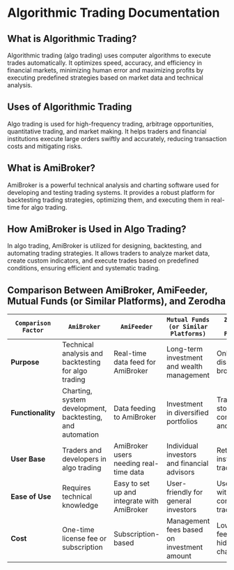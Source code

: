 # Algorithmic Trading Documentation

## What is Algorithmic Trading?
Algorithmic trading (algo trading) uses computer algorithms to execute trades automatically. It optimizes speed, accuracy, and efficiency in financial markets, minimizing human error and maximizing profits by executing predefined strategies based on market data and technical analysis.

## Uses of Algorithmic Trading
Algo trading is used for high-frequency trading, arbitrage opportunities, quantitative trading, and market making. It helps traders and financial institutions execute large orders swiftly and accurately, reducing transaction costs and mitigating risks.

## What is AmiBroker?
AmiBroker is a powerful technical analysis and charting software used for developing and testing trading systems. It provides a robust platform for backtesting trading strategies, optimizing them, and executing them in real-time for algo trading.

## How AmiBroker is Used in Algo Trading?
In algo trading, AmiBroker is utilized for designing, backtesting, and automating trading strategies. It allows traders to analyze market data, create custom indicators, and execute trades based on predefined conditions, ensuring efficient and systematic trading.

## Comparison Between AmiBroker, AmiFeeder, Mutual Funds (or Similar Platforms), and Zerodha

|   `Comparison Factor`          | `AmiBroker`                                                 | `AmiFeeder`                                               | `Mutual Funds (or Similar Platforms)`                | `Zerodha(or Similar Platforms)`                                               |
|----------------------------|-----------------------------------------------------------|---------------------------------------------------------|---------------------------------------------------|-------------------------------------------------------|
| **Purpose**                | Technical analysis and backtesting for algo trading       | Real-time data feed for AmiBroker                       | Long-term investment and wealth management         | Online discount brokerage                             |
| **Functionality**          | Charting, system development, backtesting, and automation | Data feeding to AmiBroker                               | Investment in diversified portfolios               | Trading in stocks, commodities, and derivatives       |
| **User Base**              | Traders and developers in algo trading                    | AmiBroker users needing real-time data                  | Individual investors and financial advisors        | Retail and institutional traders                      |
| **Ease of Use**            | Requires technical knowledge                              | Easy to set up and integrate with AmiBroker             | User-friendly for general investors                | User-friendly with comprehensive trading tools        |
| **Cost**                   | One-time license fee or subscription                      | Subscription-based                                      | Management fees based on investment amount         | Low brokerage fees with no hidden charges             |
